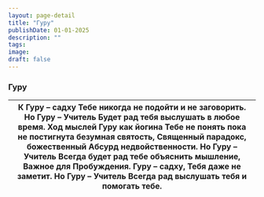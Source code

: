 ```yaml
---
layout: page-detail
title: "Гуру"
publishDate: 01-01-2025
description: ""
tags:
image:
draft: false
---
```


### Гуру

| К Гуру – садху  Тебе никогда не подойти и не заговорить.  Но Гуру – Учитель  Будет рад тебя выслушать в любое время.  Ход мыслей Гуру как йогина  Тебе не понять пока не постигнута безумная святость,  Священный парадокс, божественный  Абсурд недвойственности.  Но Гуру – Учитель  Всегда будет рад тебе объяснить мышление,  Важное для Пробуждения.  Гуру – садху,  Тебя даже не заметит.  Но Гуру – Учитель  Всегда рад выслушать тебя и помогать тебе. |
| -------------------------------------------------------------------------------------------------------------------------------------------------------------------------------------------------------------------------------------------------------------------------------------------------------------------------------------------------------------------------------------------------------------------------------------------------------------- |
  
  
